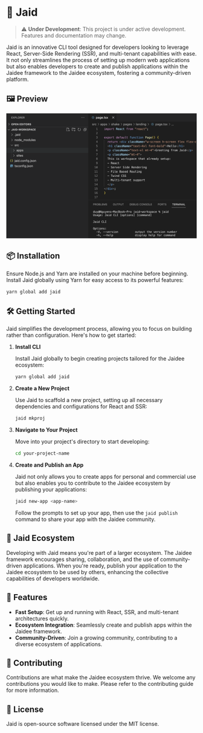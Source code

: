 # 🚀 Jaid

> :warning: **Under Development**: This project is under active development. Features and documentation may change.

Jaid is an innovative CLI tool designed for developers looking to leverage React, Server-Side Rendering (SSR), and multi-tenant capabilities with ease. It not only streamlines the process of setting up modern web applications but also enables developers to create and publish applications within the Jaidee framework to the Jaidee ecosystem, fostering a community-driven platform.

## 🖼️ Preview
![Jaid CLI Preview](./docs/images/preview_react_twind_file_based_multitenant_ready_new.png "Jaid CLI Preview")

## 📦 Installation

Ensure Node.js and Yarn are installed on your machine before beginning. Install Jaid globally using Yarn for easy access to its powerful features:

```bash
yarn global add jaid
```

## 🛠️ Getting Started

Jaid simplifies the development process, allowing you to focus on building rather than configuration. Here's how to get started:

1. **Install CLI**

    Install Jaid globally to begin creating projects tailored for the Jaidee ecosystem:

    ```bash
    yarn global add jaid
    ```

2. **Create a New Project**

    Use Jaid to scaffold a new project, setting up all necessary dependencies and configurations for React and SSR:

    ```bash
    jaid mkproj
    ```

3. **Navigate to Your Project**

    Move into your project's directory to start developing:

    ```bash
    cd your-project-name
    ```

4. **Create and Publish an App**

    Jaid not only allows you to create apps for personal and commercial use but also enables you to contribute to the Jaidee ecosystem by publishing your applications:

    ```bash
    jaid new-app <app-name>
    ```

    Follow the prompts to set up your app, then use the `jaid publish` command to share your app with the Jaidee community.

## 🔌 Jaid Ecosystem

Developing with Jaid means you're part of a larger ecosystem. The Jaidee framework encourages sharing, collaboration, and the use of community-driven applications. When you're ready, publish your application to the Jaidee ecosystem to be used by others, enhancing the collective capabilities of developers worldwide.

## 🌟 Features

- **Fast Setup**: Get up and running with React, SSR, and multi-tenant architectures quickly.
- **Ecosystem Integration**: Seamlessly create and publish apps within the Jaidee framework.
- **Community-Driven**: Join a growing community, contributing to a diverse ecosystem of applications.

## 🤝 Contributing

Contributions are what make the Jaidee ecosystem thrive. We welcome any contributions you would like to make. Please refer to the contributing guide for more information.

## 📝 License

Jaid is open-source software licensed under the MIT license.
